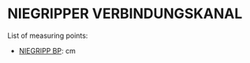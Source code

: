 # NIEGRIPPER VERBINDUNGSKANAL

List of measuring points:

* [NIEGRIPP BP](./NIEGRIPP-BP): <Value topic="rivers/pegel-online/NVK/NIEGRIPP-BP/measurementValue"/> cm
